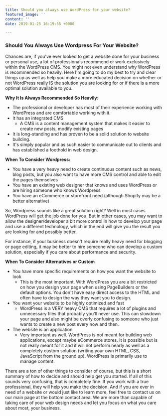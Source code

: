 ```yaml
---
title: Should you always use WordPress for your website?
featured_image: ''
content: ''
date: 2019-01-25 16:19:55 +0000

---
```

### Should You Always Use Wordpress For Your Website?

Chances are, if you've ever looked to get a website done for your business or personal use, a lot of professionals recommend or work exclusively within the WordPress CMS. You might not even understand why WordPress is recommended so heavily. Here I'm going to do my best to try and clear things up as well as help you make a more educated decision on whether or not WordPress really IS the solution you are looking for or if there is a more optimal solution available to you.

**Why It Is Always Recommended So Heavily:**

* The professional or developer has most of their experience working with WordPress and are comfortable working with it. 
* It has an integrated CMS
  * A CMS is a content management system that makes it easier to create new posts, modify existing pages
* It is long-standing and has proven to be a solid solution to website building.
* It's simply popular and as such easier to communicate out to clients and has established a foothold in web design.

**When To Consider Wordpress:**

* You have a very heavy need to create continuous content such as news, blog posts, but you also want to have more CMS control and able to edit the pages themselves
* You have an existing web designer that knows and uses WordPress or are hiring someone who knows Wordpress
* You have an eCommerce or storefront need (although Shopify may be a better alternative)

So, Wordpress sounds like a great solution right? Well in most cases WordPress will get the job done for you. But in other cases, you may want to allow the designer/developer a bit more control in how to develop your page and use a different technology, which in the end will give you the result you are looking for and possibly better.

For instance, if your business doesn't require really heavy need for blogging or page editing, it may be better to hire someone who can develop a custom solution, especially if you care about performance and security. 

**When To Consider Alternatives or Custom**

* You have more specific requirements on how you want the website to look
  * This is the most important. With WordPress you are a bit restricted on how you design your page when using PageBuilders or the default options. You don't have easy direct access to the HTML and often have to design the way they want you to design.
* You want your website to be highly optimized and fast
  * WordPress is a VERY heavy CMS that requires a lot of plugins and unnecessary files that probably you'll never use. This can slowdown your page and also might be overly confusing to someone who just wants to create a new post every now and then.
* The website is an application
  * Very important as well. WordPress is not meant for building web applications, except maybe eCommerce stores. It is possible but is not really meant for it and it will not perform nearly as well as a completely custom solution (writing your own HTML, CSS, JavaScript from the ground up). WordPress is primarily use to manage content.

There are a ton of other things to consider of course, but this is a short summary of how to decide and should help get you started. If all of this sounds very confusing, that is completely fine. If you work with a true professional, they will help you make the decision. And if you are ever in need of a website or would just like to learn more, feel free to contact us on our main page at the bottom contact area. We are more than capable of taking care of your web design needs and let you focus on what you care about most, your business. 
